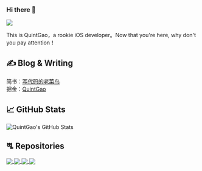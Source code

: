 ### Hi there 👋

![](https://komarev.com/ghpvc/?username=QuintGao)

This is QuintGao，a rookie iOS developer。Now that you're here, why don't you pay attention！

## &#x270d; Blog & Writing

简书：[写代码的老菜鸟](https://www.jianshu.com/u/ba61bbfc87e8)   
掘金：[QuintGao](https://juejin.im/user/59e46e996fb9a04528458957)  

## &#x1f4c8; GitHub Stats
<img align="center" src="https://github-readme-stats.vercel.app/api?username=QuintGao&show_icons=true&line_height=27&count_private=true&title_color=ffffff&text_color=c9cacc&icon_color=2bbc8a&bg_color=1d1f21" alt="QuintGao's GitHub Stats" />  

## &#xa5c0; Repositories

<a href="https://github.com/QuintGao/GKPageScrollView">
  <img align="center" src="https://github-readme-stats.vercel.app/api/pin/?username=QuintGao&repo=GKPageScrollView&title_color=ffffff&text_color=c9cacc&icon_color=2bbc8a&bg_color=1d1f21" />
</a>

<a href="https://github.com/QuintGao/GKPhotoBrowser">
  <img align="center" src="https://github-readme-stats.vercel.app/api/pin/?username=QuintGao&repo=GKPhotoBrowser&title_color=ffffff&text_color=c9cacc&icon_color=2bbc8a&bg_color=1d1f21" />
</a>    

<a href="https://github.com/QuintGao/GKNavigationBar">
  <img align="center" src="https://github-readme-stats.vercel.app/api/pin/?username=QuintGao&repo=GKNavigationBar&title_color=ffffff&text_color=c9cacc&icon_color=2bbc8a&bg_color=1d1f21" />
</a>


<a href="https://github.com/QuintGao/GKDYVideo">
  <img align="center" src="https://github-readme-stats.vercel.app/api/pin/?username=QuintGao&repo=GKDYVideo&title_color=ffffff&text_color=c9cacc&icon_color=2bbc8a&bg_color=1d1f21" />
</a> 

<!--
**QuintGao/QuintGao** is a ✨ _special_ ✨ repository because its `README.md` (this file) appears on your GitHub profile.

Here are some ideas to get you started:

- 🔭 I’m currently working on ...
- 🌱 I’m currently learning ...
- 👯 I’m looking to collaborate on ...
- 🤔 I’m looking for help with ...
- 💬 Ask me about ...
- 📫 How to reach me: ...
- 😄 Pronouns: ...
- ⚡ Fun fact: ...
-->
